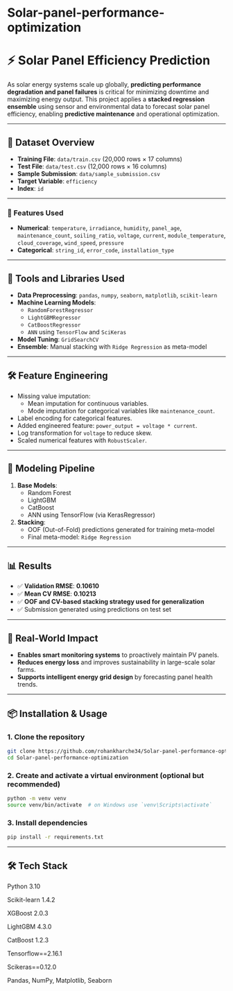 # Solar-panel-performance-optimization

# ⚡ Solar Panel Efficiency Prediction

As solar energy systems scale up globally, **predicting performance degradation and panel failures** is critical for minimizing downtime and maximizing energy output. This project applies a **stacked regression ensemble** using sensor and environmental data to forecast solar panel efficiency, enabling **predictive maintenance** and operational optimization.

---

## 📁 Dataset Overview

- **Training File**: `data/train.csv` (20,000 rows × 17 columns)  
- **Test File**: `data/test.csv` (12,000 rows × 16 columns)  
- **Sample Submission**: `data/sample_submission.csv`  
- **Target Variable**: `efficiency`  
- **Index**: `id`

---

### 🧪 Features Used
- **Numerical**: `temperature`, `irradiance`, `humidity`, `panel_age`, `maintenance_count`, `soiling_ratio`, `voltage`, `current`, `module_temperature`, `cloud_coverage`, `wind_speed`, `pressure`
- **Categorical**: `string_id`, `error_code`, `installation_type`

---

## 🧰 Tools and Libraries Used

- **Data Preprocessing**: `pandas`, `numpy`, `seaborn`, `matplotlib`, `scikit-learn`
- **Machine Learning Models**:
  - `RandomForestRegressor`
  - `LightGBMRegressor`
  - `CatBoostRegressor`
  - `ANN` using `TensorFlow` and `SciKeras`
- **Model Tuning**: `GridSearchCV`
- **Ensemble**: Manual stacking with `Ridge Regression` as meta-model

---

## 🛠️ Feature Engineering

- Missing value imputation:
  - Mean imputation for continuous variables.
  - Mode imputation for categorical variables like `maintenance_count`.
- Label encoding for categorical features.
- Added engineered feature: `power_output = voltage * current`.
- Log transformation for `voltage` to reduce skew.
- Scaled numerical features with `RobustScaler`.

---

## 🤖 Modeling Pipeline

1. **Base Models**:
   - Random Forest
   - LightGBM
   - CatBoost
   - ANN using TensorFlow (via KerasRegressor)
2. **Stacking**:
   - OOF (Out-of-Fold) predictions generated for training meta-model
   - Final meta-model: `Ridge Regression`
  
---

## 📊 Results

- ✅ **Validation RMSE**: **0.10610**
- ✅ **Mean CV RMSE**: **0.10213**
- ✅ **OOF and CV-based stacking strategy used for generalization**
- ✅ Submission generated using predictions on test set

---

## 🚀 Real-World Impact

- **Enables smart monitoring systems** to proactively maintain PV panels.
- **Reduces energy loss** and improves sustainability in large-scale solar farms.
- **Supports intelligent energy grid design** by forecasting panel health trends.

---

## 📦 Installation & Usage

### 1. Clone the repository
```bash
git clone https://github.com/rohankharche34/Solar-panel-performance-optimization.git
cd Solar-panel-performance-optimization
```

### 2. Create and activate a virtual environment (optional but recommended)
```bash
python -m venv venv
source venv/bin/activate  # on Windows use `venv\Scripts\activate`
```

### 3. Install dependencies
```bash
pip install -r requirements.txt
```
---

## 🛠 Tech Stack
Python 3.10

Scikit-learn 1.4.2

XGBoost 2.0.3

LightGBM 4.3.0

CatBoost 1.2.3

Tensorflow==2.16.1

Scikeras==0.12.0

Pandas, NumPy, Matplotlib, Seaborn
